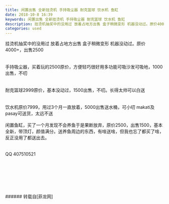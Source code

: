 ```yaml
---
title: 闲置出售 全新挂烫机 手持吸尘器 耐克篮球 饮水机 鱼缸
date: 2018-10-8 16:39
keywords: 闲置出售 全新挂烫机 手持吸尘器 耐克篮球 饮水机 鱼缸
description: 挂烫机抽奖中的没用过 放着占地方出售 盒子稍微变形 机器没动过。原价4000+，出售2500手持吸尘器，买着玩的2500原价，方便轻巧很好用多功能可吸沙发可吸地，1000出售，不叨耐克篮球2999原价，基本没动过，1500出售，不叨。长得太帅可以白送饮水机原价7999，用过3个月一直放着，5000出售送水桶，可小叨 makati及pasay可送货，太远不送闲置鱼缸，买了一个月发现不会养鱼于是果断放弃，原价2500，出售1500，基本全新，带顶灯，颜值满分。送养鱼周边的东西，有啥送啥，但我也忘了都买了啥，反正没用了都送出去。QQ 407510521
categories: used
---
```

<td class="t_f" id="postmessage_1974495">

挂烫机抽奖中的没用过 放着占地方出售 盒子稍微变形 机器没动过。原价4000+，出售2500<br/>
<br/>
<br/>
手持吸尘器，买着玩的2500原价，方便轻巧很好用多功能可吸沙发可吸地，1000出售，不叨<br/>
<br/>
<br/>
耐克篮球2999原价，基本没动过，1500出售，不叨。长得太帅可以白送<br/>
<br/>
<br/>
饮水机原价7999，用过3个月一直放着，5000出售送水桶，可小叨 makati及pasay可送货，太远不送<br/>
<br/>
闲置鱼缸，买了一个月发现不会养鱼于是果断放弃，原价2500，出售1500，基本全新，带顶灯，颜值满分。送养鱼周边的东西，有啥送啥，但我也忘了都买了啥，反正没用了都送出去。<br/>
<br/>
<br/>
QQ 407510521<br/>
<br/>
<img alt="" border="0" class="zoom" data-cf-modified-4922a62726c3b188fe736039-="" file="http://www.flw.ph/data/appbyme/upload/image/201810/08/THN3Qo7fi23Q.jpg" id="aimg_n5mZp" lazyloadthumb="1" onclick="" onmouseover="" src="http://www.flw.ph/data/appbyme/upload/image/201810/08/THN3Qo7fi23Q.jpg"/><br/>
<br/>
<img alt="" border="0" class="zoom" data-cf-modified-4922a62726c3b188fe736039-="" file="http://www.flw.ph/data/appbyme/upload/image/201810/08/4WYWe9s2cte5.jpg" id="aimg_PfpYm" lazyloadthumb="1" onclick="" onmouseover="" src="http://www.flw.ph/data/appbyme/upload/image/201810/08/4WYWe9s2cte5.jpg"/><br/>
<br/>
<img alt="" border="0" class="zoom" data-cf-modified-4922a62726c3b188fe736039-="" file="http://www.flw.ph/data/appbyme/upload/image/201810/08/gMhaRzVtrbMw.jpg" id="aimg_YNSSC" lazyloadthumb="1" onclick="" onmouseover="" src="http://www.flw.ph/data/appbyme/upload/image/201810/08/gMhaRzVtrbMw.jpg"/><br/>
<br/>
<img alt="" border="0" class="zoom" data-cf-modified-4922a62726c3b188fe736039-="" file="http://www.flw.ph/data/appbyme/upload/image/201810/08/X9rlGJgZlhXn.jpg" id="aimg_Wfi24" lazyloadthumb="1" onclick="" onmouseover="" src="http://www.flw.ph/data/appbyme/upload/image/201810/08/X9rlGJgZlhXn.jpg"/><br/>
<br/>
<img alt="" border="0" class="zoom" data-cf-modified-4922a62726c3b188fe736039-="" file="http://www.flw.ph/data/appbyme/upload/image/201810/08/Ri48hbHZrm79.jpg" id="aimg_YrzY1" lazyloadthumb="1" onclick="" onmouseover="" src="http://www.flw.ph/data/appbyme/upload/image/201810/08/Ri48hbHZrm79.jpg"/><br/>
<br/>
</td>
###### 转载自[菲龙网]